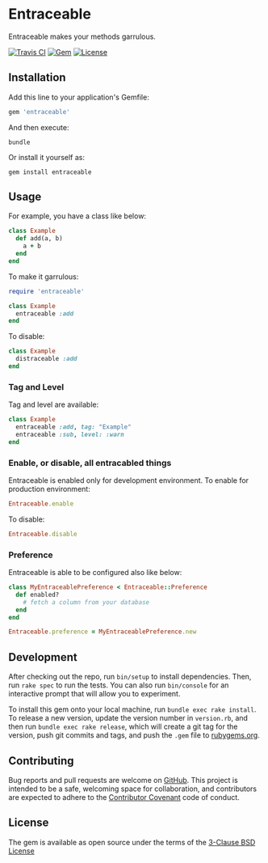 # Entraceable

Entraceable makes your methods garrulous.

[![Travis CI](https://img.shields.io/travis/com/kei-g/entraceable?logo=travis&style=plastic)](https://www.travis-ci.com/github/kei-g/entraceable)
[![Gem](https://img.shields.io/gem/v/entraceable?logo=rubygems&style=plastic)](https://rubygems.org/gems/entraceable/)
[![License](https://img.shields.io/github/license/kei-g/entraceable?style=plastic)](https://opensource.org/licenses/BSD-3-Clause)

## Installation

Add this line to your application's Gemfile:

```ruby
gem 'entraceable'
```

And then execute:

```shell
bundle
```

Or install it yourself as:

```shell
gem install entraceable
```

## Usage

For example, you have a class like below:

```ruby
class Example
  def add(a, b)
    a + b
  end
end
```

To make it garrulous:

```ruby
require 'entraceable'

class Example
  entraceable :add
end
```

To disable:

```ruby
class Example
  distraceable :add
end
```

### Tag and Level

Tag and level are available:

```ruby
class Example
  entraceable :add, tag: "Example"
  entraceable :sub, level: :warn
end
```

### Enable, or disable, all entracabled things

Entraceable is enabled only for development environment.
To enable for production environment:

```ruby
Entraceable.enable
```

To disable:

```ruby
Entraceable.disable
```

### Preference

Entraceable is able to be configured also like below:

```ruby
class MyEntraceablePreference < Entraceable::Preference
  def enabled?
    # fetch a column from your database
  end
end

Entraceable.preference = MyEntraceablePreference.new
```

## Development

After checking out the repo, run `bin/setup` to install dependencies. Then, run `rake spec` to run the tests. You can also run `bin/console` for an interactive prompt that will allow you to experiment.

To install this gem onto your local machine, run `bundle exec rake install`. To release a new version, update the version number in `version.rb`, and then run `bundle exec rake release`, which will create a git tag for the version, push git commits and tags, and push the `.gem` file to [rubygems.org](https://rubygems.org).

## Contributing

Bug reports and pull requests are welcome on [GitHub](https://github.com/kei-g/entraceable). This project is intended to be a safe, welcoming space for collaboration, and contributors are expected to adhere to the [Contributor Covenant](http://contributor-covenant.org) code of conduct.

## License

The gem is available as open source under the terms of the [3-Clause BSD License](https://opensource.org/licenses/BSD-3-Clause)
